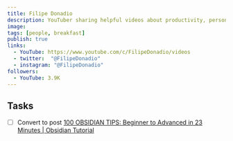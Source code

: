 ```yaml
---
title: Filipe Donadio
description: YouTuber sharing helpful videos about productivity, personal knowledge management and note-taking apps
image: 
tags: [people, breakfast]
publish: true
links:
  - YouTube: https://www.youtube.com/c/FilipeDonadio/videos
  - twitter:  "@FilipeDonadio"
  - instagram: "@FilipeDonadio"
followers:
  - YouTube: 3.9K
---
```


## Tasks
- [ ] Convert to post [100 OBSIDIAN TIPS: Beginner to Advanced in 23 Minutes | Obsidian Tutorial](https://www.youtube.com/watch?v=wKNWMBeGCuU)
